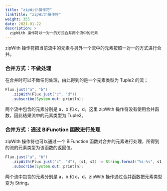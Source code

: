 ```yaml
---
title: "zipWith操作符"
linkTitle: "zipWith操作符"
weight: 355
date: 2021-01-22
description: >
  zipWith 操作符以一对一的方式合并两个流中的元素
---
```


zipWith 操作符把当前流中的元素与另外一个流中的元素按照一对一的方式进行合并。

### 合并方式：不做处理

在合并时可以不做任何处理，由此得到的是一个元素类型为 Tuple2 的流；

```java
Flux.just("a", "b")
   .zipWith(Flux.just("c", "d"))
   .subscribe(System.out::println);
```

两个流中包含的元素分别是 a，b 和 c，d。这里 zipWith 操作符没有使用合并函数，因此结果流中的元素类型为 Tuple2。

### 合并方式：通过 BiFunction 函数进行处理

zipWith 操作符也可以通过一个 BiFunction 函数对合并的元素进行处理，所得到的流的元素类型为该函数的返回值。

```java
Flux.just("a", "b")
   .zipWith(Flux.just("c", "d"), (s1, s2) -> String.format("%s-%s", s1, s2))
   .subscribe(System.out::println);
```

两个流中包含的元素分别是 a，b 和 c，d。zipWith 操作通过合并函数把元素类型变为 String。




